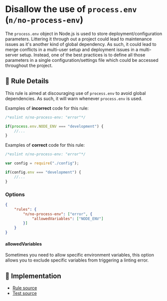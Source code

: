 # Disallow the use of `process.env` (`n/no-process-env`)

<!-- end auto-generated rule header -->

The `process.env` object in Node.js is used to store deployment/configuration parameters. Littering it through out a project could lead to maintenance issues as it's another kind of global dependency. As such, it could lead to merge conflicts in a multi-user setup and deployment issues in a multi-server setup. Instead, one of the best practices is to define all those parameters in a single configuration/settings file which could be accessed throughout the project.

## 📖 Rule Details

This rule is aimed at discouraging use of `process.env` to avoid global dependencies. As such, it will warn whenever `process.env` is used.

Examples of **incorrect** code for this rule:

```js
/*eslint n/no-process-env: "error"*/

if(process.env.NODE_ENV === "development") {
    //...
}
```

Examples of **correct** code for this rule:

```js
/*eslint n/no-process-env: "error"*/

var config = require("./config");

if(config.env === "development") {
    //...
}
```

### Options

```json
{
    "rules": {
        "n/no-process-env": ["error", {
            "allowedVariables": ["NODE_ENV"]
        }]
    }
}
```

#### allowedVariables

Sometimes you need to allow specific environment variables, this option allows you to exclude specific variables from triggering a linting error.

## 🔎 Implementation

- [Rule source](../../lib/rules/no-process-env.js)
- [Test source](../../tests/lib/rules/no-process-env.js)
